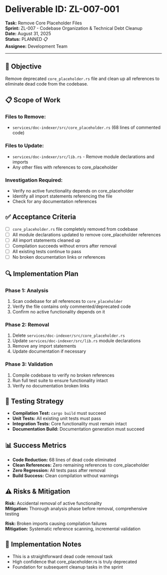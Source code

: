 # **Deliverable ID:** ZL-007-001  
**Task:** Remove Core Placeholder Files  
**Sprint:** ZL-007 - Codebase Organization & Technical Debt Cleanup  
**Date:** August 31, 2025  
**Status:** PLANNED 📋  
**Assignee:** Development Team  

---

## 🎯 Objective

Remove deprecated `core_placeholder.rs` file and clean up all references to eliminate dead code from the codebase.

## 📋 Scope of Work

### **Files to Remove:**
- `services/doc-indexer/src/core_placeholder.rs` (68 lines of commented code)

### **Files to Update:**
- `services/doc-indexer/src/lib.rs` - Remove module declarations and imports
- Any other files with references to core_placeholder

### **Investigation Required:**
- Verify no active functionality depends on core_placeholder
- Identify all import statements referencing the file
- Check for any documentation references

## ✅ Acceptance Criteria

- [ ] `core_placeholder.rs` file completely removed from codebase
- [ ] All module declarations updated to remove core_placeholder references  
- [ ] All import statements cleaned up
- [ ] Compilation succeeds without errors after removal
- [ ] All existing tests continue to pass
- [ ] No broken documentation links or references

## 🔍 Implementation Plan

### **Phase 1: Analysis**
1. Scan codebase for all references to `core_placeholder`
2. Verify the file contains only commented/deprecated code
3. Confirm no active functionality depends on it

### **Phase 2: Removal**
1. Delete `services/doc-indexer/src/core_placeholder.rs`
2. Update `services/doc-indexer/src/lib.rs` module declarations
3. Remove any import statements
4. Update documentation if necessary

### **Phase 3: Validation**
1. Compile codebase to verify no broken references
2. Run full test suite to ensure functionality intact
3. Verify no documentation broken links

## 🧪 Testing Strategy

- **Compilation Test:** `cargo build` must succeed
- **Unit Tests:** All existing unit tests must pass
- **Integration Tests:** Core functionality must remain intact
- **Documentation Build:** Documentation generation must succeed

## 📊 Success Metrics

- **Code Reduction:** 68 lines of dead code eliminated
- **Clean References:** Zero remaining references to core_placeholder
- **Zero Regression:** All tests pass after removal
- **Build Success:** Clean compilation without warnings

## ⚠️ Risks & Mitigation

**Risk:** Accidental removal of active functionality  
**Mitigation:** Thorough analysis phase before removal, comprehensive testing

**Risk:** Broken imports causing compilation failures  
**Mitigation:** Systematic reference scanning, incremental validation

## 📝 Implementation Notes

- This is a straightforward dead code removal task
- High confidence that core_placeholder.rs is truly deprecated
- Foundation for subsequent cleanup tasks in the sprint
